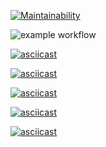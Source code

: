 [![Maintainability](https://api.codeclimate.com/v1/badges/a99a88d28ad37a79dbf6/maintainability)](https://codeclimate.com/github/codeclimate/codeclimate/maintainability)

![example workflow](https://github.com/gammbol/hexlet-lvl1/actions/workflows/linting.yaml/badge.svg)

[![asciicast](https://asciinema.org/a/QDWDimSYkjEJxHnM6b0NJ6gHv.svg)](https://asciinema.org/a/QDWDimSYkjEJxHnM6b0NJ6gHv)

[![asciicast](https://asciinema.org/a/mGjt3nyXvkNbqU87OhefIESWJ.svg)](https://asciinema.org/a/mGjt3nyXvkNbqU87OhefIESWJ)

[![asciicast](https://asciinema.org/a/478645.svg)](https://asciinema.org/a/478645)

[![asciicast](https://asciinema.org/a/478816.svg)](https://asciinema.org/a/478816)

[![asciicast](https://asciinema.org/a/478818.svg)](https://asciinema.org/a/478818)
